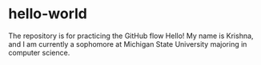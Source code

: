 # hello-world
The repository is for practicing the GitHub flow
Hello! My name is Krishna, and I am currently a sophomore at Michigan State University majoring in computer science.
